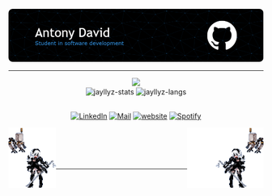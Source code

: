 ![Header](./img/header.png)

---

<div align="center">
  <a href="https://spotistats.app/user/jayllyz" target="_blank"> <img src="https://card.elwan.ch/?username=jayllyz&type=artists&range=lifetime&g_start=00000000&g_stop=00000000&?"> </a>
</div>

<div align="center">
 <img height="150em" src="https://github-readme-stats.vercel.app/api?username=jayllyz&theme=github_dark_dimmed&show_icons=true&bg_color=00000000&hide_border=true" loading="lazy" alt="jayllyz-stats"/>
 <img height="150em" src="https://github-readme-stats.vercel.app/api/top-langs/?username=jayllyz&layout=compact&theme=github_dark_dimmed&bg_color=00000000&hide=shaderlab,SCSS&exclude_repo=jayllyz.github.io&langs_count=6&hide_border=true" alt="jayllyz-langs"/>
</div>

<br>

<div align="center">
  
  [![LinkedIn](https://img.shields.io/badge/LinkedIn-0A66C2.svg?style=for-the-badge&logo=LinkedIn&logoColor=white&link=https://www.linkedin.com/in/antodavid/)](https://www.linkedin.com/in/antodavid/)
  [![Mail](https://img.shields.io/badge/Gmail-EA4335.svg?style=for-the-badge&logo=Gmail&logoColor=white&link=mailto:antonydavid945@gmail.com)](mailto:antonydavid945@gmail.com)
  [![website](https://img.shields.io/badge/website-000000?style=for-the-badge&logo=About.me&logoColor=white&link=https://jayllyz.github.io/)](https://jayllyz.github.io/)
  [![Spotify](https://img.shields.io/badge/Spotify-1DB954.svg?style=for-the-badge&logo=Spotify&logoColor=white&link=https://open.spotify.com/user/4wts4nq3qaeb51i674dsrur7g?si=f79e97bfbe794a32)](https://open.spotify.com/user/4wts4nq3qaeb51i674dsrur7g?si=f79e97bfbe794a32)

</div>

<img src="./img/2b-left.gif" height="120" width="auto" align="left">
<img src="./img/2b-right.gif" height="120" width="auto" align="right">

<br><br><br><br>

---
